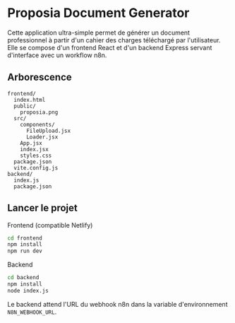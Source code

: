 # Proposia Document Generator

Cette application ultra-simple permet de générer un document professionnel à partir d'un cahier des charges téléchargé par l'utilisateur. Elle se compose d'un frontend React et d'un backend Express servant d'interface avec un workflow n8n.

## Arborescence
```
frontend/
  index.html
  public/
    proposia.png
  src/
    components/
      FileUpload.jsx
      Loader.jsx
    App.jsx
    index.jsx
    styles.css
  package.json
  vite.config.js
backend/
  index.js
  package.json
```

## Lancer le projet

Frontend (compatible Netlify)
```bash
cd frontend
npm install
npm run dev
```

Backend
```bash
cd backend
npm install
node index.js
```

Le backend attend l'URL du webhook n8n dans la variable d'environnement `N8N_WEBHOOK_URL`.
